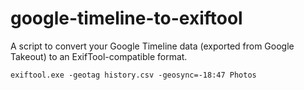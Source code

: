 # google-timeline-to-exiftool
A script to convert your Google Timeline data (exported from Google Takeout) to an ExifTool-compatible format.

```
exiftool.exe -geotag history.csv -geosync=-18:47 Photos
```